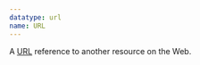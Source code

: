 ```yaml
---
datatype: url
name: URL
---
```


A [URL](http://en.wikipedia.org/wiki/Uniform_resource_locator) reference to another resource on the Web.